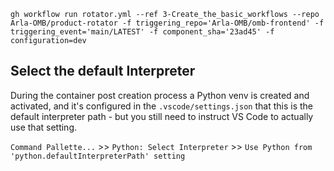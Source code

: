 ```
gh workflow run rotator.yml --ref 3-Create_the_basic_workflows --repo Arla-OMB/product-rotator -f triggering_repo='Arla-OMB/omb-frontend' -f triggering_event='main/LATEST' -f component_sha='23ad45' -f configuration=dev
```

## Select the default Interpreter
During the container post creation process a Python venv is created and activated, and it's configured in the `.vscode/settings.json` that this is the default interpreter path - but you still need to instruct VS Code to actually use that setting.

`Command Pallette...` >> `Python: Select Interpreter` >> `Use Python from 'python.defaultInterpreterPath' setting ` 